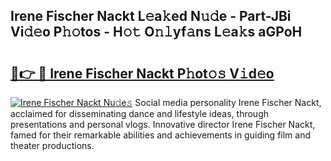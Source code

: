 ## Irene Fischer Nackt L𝚎a𝚔ed N𝚞𝚍e - Part-JBi Vi𝚍𝚎o P𝚑𝚘tos - H𝚘𝚝 O𝚗𝚕yf𝚊ns L𝚎a𝚔s aGPoH

# <h2><a href="http://kfcqfwx.oniu.top/?m=Irene+Fischer+Nackt">🔗👉 🔴 Irene Fischer Nackt P𝚑ot𝚘𝚜 V𝚒d𝚎o</a></h2>

[![Irene Fischer Nackt Nu𝚍e𝚜](https://i.imgur.com/0qMVB7G.gif)](http://kfcqfwx.oniu.top/?m=Irene+Fischer+Nackt)
Social media personality Irene Fischer Nackt, acclaimed for disseminating dance and lifestyle ideas, through presentations and personal vlogs. Innovative director Irene Fischer Nackt, famed for their remarkable abilities and achievements in guiding film and theater productions.  
